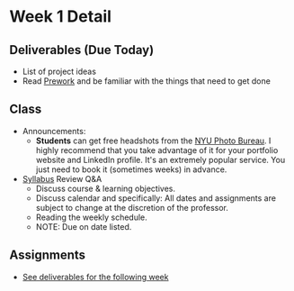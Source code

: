 # Week 1 Detail

## Deliverables \(Due Today\)

* List of project ideas
* Read [Prework](../pre-work/) and be familiar with the things that need to get done

## Class

* Announcements: 
  * **Students** can get free headshots from the [NYU Photo Bureau](https://www.nyu.edu/about/leadership-university-administration/office-of-the-president/university-relationsandpublicaffairs/public-affairs/photo-bureau.html). I highly recommend that you take advantage of it for your portfolio website and LinkedIn profile. It's an extremely popular service. You just need to book it \(sometimes weeks\) in advance. 
* [Syllabus](https://github.com/IDMNYU/SeniorProject_Fall2021_Katsivelos/tree/8b5c0e663d5f79b1ccd007ea6c6d72a1a388f24e/syllabus.md) Review Q&A
  * Discuss course & learning objectives.
  * Discuss calendar and specifically: All dates and assignments are subject to change at the discretion of the professor.
  * Reading the weekly schedule.
  * NOTE: Due on date listed.

## Assignments

*  [See deliverables for the following week](week2_detail.md)

